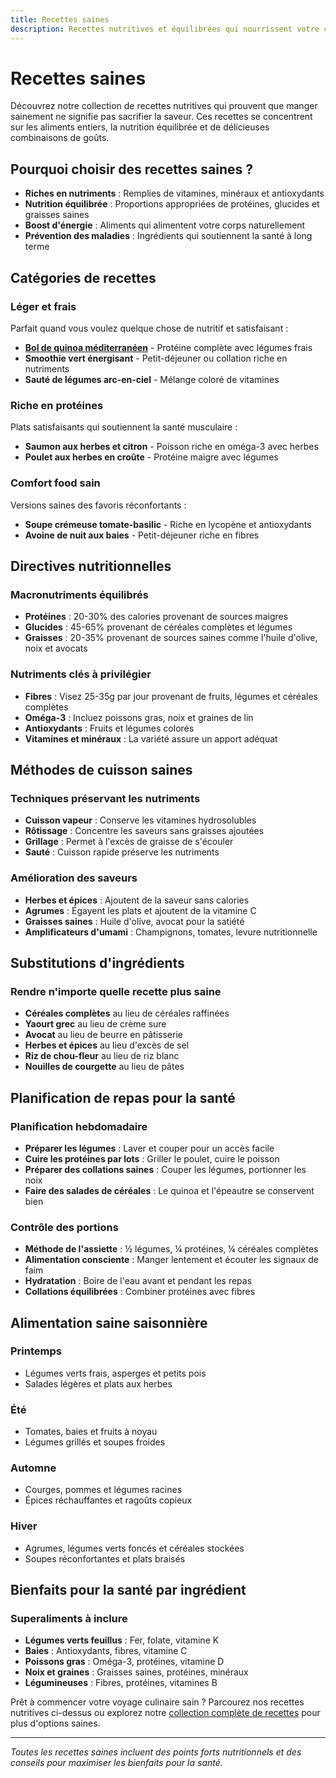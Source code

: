 ```yaml
---
title: Recettes saines
description: Recettes nutritives et équilibrées qui nourrissent votre corps et ont un goût incroyable.
---
```


# Recettes saines

Découvrez notre collection de recettes nutritives qui prouvent que manger sainement ne signifie pas sacrifier la saveur. Ces recettes se concentrent sur les aliments entiers, la nutrition équilibrée et de délicieuses combinaisons de goûts.

## Pourquoi choisir des recettes saines ?

- **Riches en nutriments** : Remplies de vitamines, minéraux et antioxydants
- **Nutrition équilibrée** : Proportions appropriées de protéines, glucides et graisses saines
- **Boost d'énergie** : Aliments qui alimentent votre corps naturellement
- **Prévention des maladies** : Ingrédients qui soutiennent la santé à long terme

## Catégories de recettes

### Léger et frais
Parfait quand vous voulez quelque chose de nutritif et satisfaisant :

- **[Bol de quinoa méditerranéen](/fr/recipes/mediterranean-quinoa-bowl/)** - Protéine complète avec légumes frais
- **Smoothie vert énergisant** - Petit-déjeuner ou collation riche en nutriments
- **Sauté de légumes arc-en-ciel** - Mélange coloré de vitamines

### Riche en protéines
Plats satisfaisants qui soutiennent la santé musculaire :

- **Saumon aux herbes et citron** - Poisson riche en oméga-3 avec herbes
- **Poulet aux herbes en croûte** - Protéine maigre avec légumes

### Comfort food sain
Versions saines des favoris réconfortants :

- **Soupe crémeuse tomate-basilic** - Riche en lycopène et antioxydants
- **Avoine de nuit aux baies** - Petit-déjeuner riche en fibres

## Directives nutritionnelles

### Macronutriments équilibrés
- **Protéines** : 20-30% des calories provenant de sources maigres
- **Glucides** : 45-65% provenant de céréales complètes et légumes
- **Graisses** : 20-35% provenant de sources saines comme l'huile d'olive, noix et avocats

### Nutriments clés à privilégier
- **Fibres** : Visez 25-35g par jour provenant de fruits, légumes et céréales complètes
- **Oméga-3** : Incluez poissons gras, noix et graines de lin
- **Antioxydants** : Fruits et légumes colorés
- **Vitamines et minéraux** : La variété assure un apport adéquat

## Méthodes de cuisson saines

### Techniques préservant les nutriments
- **Cuisson vapeur** : Conserve les vitamines hydrosolubles
- **Rôtissage** : Concentre les saveurs sans graisses ajoutées
- **Grillage** : Permet à l'excès de graisse de s'écouler
- **Sauté** : Cuisson rapide préserve les nutriments

### Amélioration des saveurs
- **Herbes et épices** : Ajoutent de la saveur sans calories
- **Agrumes** : Égayent les plats et ajoutent de la vitamine C
- **Graisses saines** : Huile d'olive, avocat pour la satiété
- **Amplificateurs d'umami** : Champignons, tomates, levure nutritionnelle

## Substitutions d'ingrédients

### Rendre n'importe quelle recette plus saine
- **Céréales complètes** au lieu de céréales raffinées
- **Yaourt grec** au lieu de crème sure
- **Avocat** au lieu de beurre en pâtisserie
- **Herbes et épices** au lieu d'excès de sel
- **Riz de chou-fleur** au lieu de riz blanc
- **Nouilles de courgette** au lieu de pâtes

## Planification de repas pour la santé

### Planification hebdomadaire
- **Préparer les légumes** : Laver et couper pour un accès facile
- **Cuire les protéines par lots** : Griller le poulet, cuire le poisson
- **Préparer des collations saines** : Couper les légumes, portionner les noix
- **Faire des salades de céréales** : Le quinoa et l'épeautre se conservent bien

### Contrôle des portions
- **Méthode de l'assiette** : ½ légumes, ¼ protéines, ¼ céréales complètes
- **Alimentation consciente** : Manger lentement et écouter les signaux de faim
- **Hydratation** : Boire de l'eau avant et pendant les repas
- **Collations équilibrées** : Combiner protéines avec fibres

## Alimentation saine saisonnière

### Printemps
- Légumes verts frais, asperges et petits pois
- Salades légères et plats aux herbes

### Été
- Tomates, baies et fruits à noyau
- Légumes grillés et soupes froides

### Automne
- Courges, pommes et légumes racines
- Épices réchauffantes et ragoûts copieux

### Hiver
- Agrumes, légumes verts foncés et céréales stockées
- Soupes réconfortantes et plats braisés

## Bienfaits pour la santé par ingrédient

### Superaliments à inclure
- **Légumes verts feuillus** : Fer, folate, vitamine K
- **Baies** : Antioxydants, fibres, vitamine C
- **Poissons gras** : Oméga-3, protéines, vitamine D
- **Noix et graines** : Graisses saines, protéines, minéraux
- **Légumineuses** : Fibres, protéines, vitamines B

Prêt à commencer votre voyage culinaire sain ? Parcourez nos recettes nutritives ci-dessus ou explorez notre [collection complète de recettes](/fr/recipes/) pour plus d'options saines.

---

*Toutes les recettes saines incluent des points forts nutritionnels et des conseils pour maximiser les bienfaits pour la santé.*